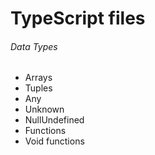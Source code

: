 # TypeScript files
###### Data Types
  - Arrays
  - Tuples
  - Any
  - Unknown
  - NullUndefined
  - Functions
  - Void functions
